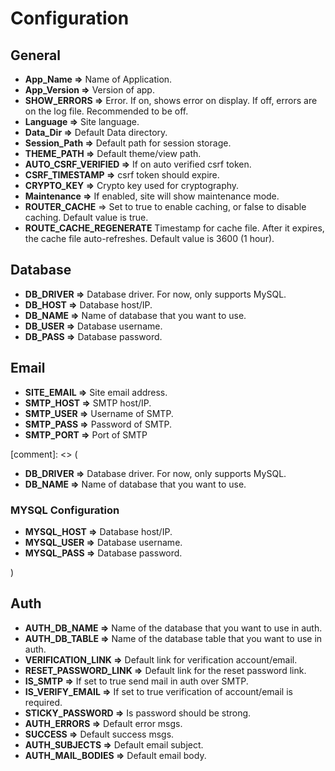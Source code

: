 # Configuration

## General

- **App_Name =>** Name of Application.
- **App_Version =>** Version of app.
- **SHOW_ERRORS =>** Error. If on, shows error on display. If off, errors are on the log file. Recommended to be off.
- **Language =>** Site language.
- **Data_Dir =>** Default Data directory.
- **Session_Path =>** Default path for session storage.
- **THEME_PATH =>** Default theme/view path.
- **AUTO_CSRF_VERIFIED =>** If on auto verified csrf token.
- **CSRF_TIMESTAMP =>** csrf token should expire.
- **CRYPTO_KEY =>** Crypto key used for cryptography.
- **Maintenance =>** If enabled, site will show maintenance mode.
- **ROUTER_CACHE** => Set to true to enable caching, or false to disable caching. Default value is true.
- **ROUTE_CACHE_REGENERATE** Timestamp for cache file. After it expires, the cache file auto-refreshes. Default value is 3600 (1 hour).

## Database

- **DB_DRIVER =>** Database driver. For now, only supports MySQL.
- **DB_HOST =>** Database host/IP.
- **DB_NAME =>** Name of database that you want to use.
- **DB_USER =>** Database username.
- **DB_PASS =>** Database password.

## Email

- **SITE_EMAIL =>** Site email address.
- **SMTP_HOST =>** SMTP host/IP.
- **SMTP_USER =>** Username of SMTP.
- **SMTP_PASS =>** Password of SMTP.
- **SMTP_PORT =>** Port of SMTP

[comment]: <> (

- **DB_DRIVER =>** Database driver. For now, only supports MySQL.
- **DB_NAME =>** Name of database that you want to use.

### MYSQL Configuration
- **MYSQL_HOST =>** Database host/IP.
- **MYSQL_USER =>** Database username.
- **MYSQL_PASS =>** Database password.


) 

## Auth

- **AUTH_DB_NAME =>** Name of the database that you want to use in auth.
- **AUTH_DB_TABLE =>** Name of the database table that you want to use in auth.
- **VERIFICATION_LINK =>** Default link for verification account/email.
- **RESET_PASSWORD_LINK =>** Default link for the reset password link.
- **IS_SMTP =>** If set to true send mail in auth over SMTP.
- **IS_VERIFY_EMAIL =>** If set to true verification of account/email is required.
- **STICKY_PASSWORD =>** Is password should be strong.
- **AUTH_ERRORS =>** Default error msgs.
- **SUCCESS =>** Default success msgs.
- **AUTH_SUBJECTS =>** Default email subject.
- **AUTH_MAIL_BODIES =>** Default email body.
